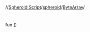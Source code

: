//[Spheroid Script](../../index.md)/[spheroid](../index.md)/[ByteArray](index.md)/[<init>](-init-.md)



# <init>  
 
fun [<init>](-init-.md)()  



